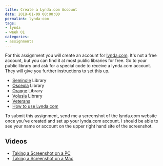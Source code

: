 ```yaml
---
title: Create a Lynda.com Account
date: 2018-01-09 00:00:00
permalink: lynda-com
tags:
- lynda
- week 01
categories:
- assignments
---
```

For this assignment you will create an account for [lynda.com](http://lynda.com/). It's not a free account, but you can find it at most public libraries for free. Go to your public library and ask for a special code to receive a lynda.com account. They will give you further instructions to set this up.

<!-- more -->

- [Seminole](http://www.seminolecountyfl.gov/departments-services/leisure-services/seminole-county-library/) Library
- [Osceola](http://www.myosceolalibrary.org/) Library
- [Orange](https://www.ocls.info/) Library
- [Volusia](http://volusialibrary.org/) Library
- [Veterans](https://linkedinforgood.linkedin.com/programs/veterans)
- [How to use Lynda.com](https://www.lynda.com/NA-tutorials/How-use-Lynda-com/77683-2.html)

To submit this assignment, send me a screenshot of the lynda.com website once you've created and set up your lynda.com account. I should be able to see your name or account on the upper right hand site of the screenshot.

## Videos

- [Taking a Screenshot on a PC](https://www.lynda.com/iOS-tutorials/Taking-screenshots-from-PC/114903/139014-4.html)
- [Taking a Screenshot on a Mac](https://www.lynda.com/iOS-tutorials/Taking-screenshots-from-Mac/114903/139015-4.html)